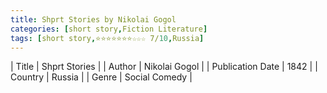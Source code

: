 ```yaml
---
title: Shprt Stories by Nikolai Gogol
categories: [short story,Fiction Literature]
tags: [short story,⭐⭐⭐⭐⭐⭐⭐☆☆☆ 7/10,Russia]
---
```

        
| Title | Shprt Stories  |
| Author |  Nikolai Gogol  |
| Publication Date | 1842   |
| Country | Russia |
| Genre | Social Comedy  |
        